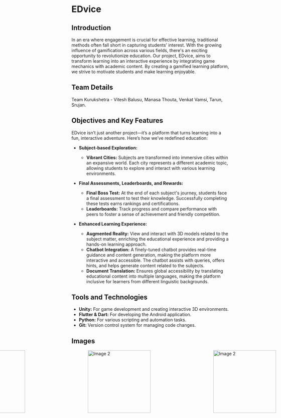 # EDvice

## Introduction

In an era where engagement is crucial for effective learning, traditional methods often fall short in capturing students’ interest. With the growing influence of gamification across various fields, there's an exciting opportunity to revolutionize education. Our project, EDvice, aims to transform learning into an interactive experience by integrating game mechanics with academic content. By creating a gamified learning platform, we strive to motivate students and make learning enjoyable.

## Team Details

Team Kurukshetra - Vitesh Balusu, Manasa Thouta, Venkat Vamsi, Tarun, Srujan.

## Objectives and Key Features

EDvice isn’t just another project—it’s a platform that turns learning into a fun, interactive adventure. Here’s how we’ve redefined education:

- **Subject-based Exploration:** 
  - **Vibrant Cities:** Subjects are transformed into immersive cities within an expansive world. Each city represents a different academic topic, allowing students to explore and interact with various learning environments.

- **Final Assessments, Leaderboards, and Rewards:**
  - **Final Boss Test:** At the end of each subject's journey, students face a final assessment to test their knowledge. Successfully completing these tests earns rankings and certifications.
  - **Leaderboards:** Track progress and compare performance with peers to foster a sense of achievement and friendly competition.

- **Enhanced Learning Experience:**
  - **Augmented Reality:** View and interact with 3D models related to the subject matter, enriching the educational experience and providing a hands-on learning approach.
  - **Chatbot Integration:** A finely-tuned chatbot provides real-time guidance and content generation, making the platform more interactive and accessible. The chatbot assists with queries, offers hints, and helps generate content related to the subjects.
  - **Document Translation:** Ensures global accessibility by translating educational content into multiple languages, making the platform inclusive for learners from different linguistic backgrounds.


## Tools and Technologies

- **Unity:** For game development and creating interactive 3D environments.
- **Flutter & Dart:** For developing the Android application.
- **Python:** For various scripting and automation tasks.
- **Git:** Version control system for managing code changes.

## Images
<div style="display: flex; justify-content: center;align-items: center;">
    <img src="https://github.com/user-attachments/assets/65acccea-0ca1-4257-960b-07125ac5e50a" alt="Image 2" width="200" style="padding-right: 200px;" />
    <img src="https://github.com/user-attachments/assets/5ea919c3-40f0-4c00-9a86-a4c184b628d8" alt="Image 2" width="200" style="padding-right: 200px;" />
    <img src="https://github.com/user-attachments/assets/5a62e032-60ec-4051-b1b7-b361837186e4" alt="Image 2" width="200" style="padding-right: 200px;" />
    <img src="https://github.com/user-attachments/assets/3037b85f-547b-4119-adfa-03c5a50d5c4b" alt="Image 2" width="200" style="padding-right: 200px;" />
    <img src="https://github.com/user-attachments/assets/f4411a5a-4dd1-4182-9a9f-2082d1d5201f" alt="Image 2" width="200" style="padding-right: 200px;" />
    
   
</div>


